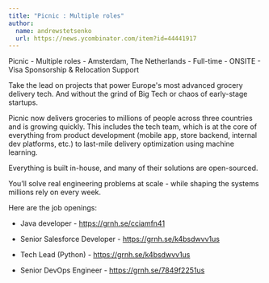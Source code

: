 ```yaml
---
title: "Picnic : Multiple roles"
author:
  name: andrewstetsenko
  url: https://news.ycombinator.com/item?id=44441917
---
```


<JobNavigation />

Picnic - Multiple roles - Amsterdam, The Netherlands - Full-time - ONSITE - Visa Sponsorship &amp; Relocation Support

Take the lead on projects that power Europe&#x27;s most advanced grocery delivery tech. And without the grind of Big Tech or chaos of early-stage startups.

Picnic now delivers groceries to millions of people across three countries and is growing quickly. This includes the tech team, which is at the core of everything from product development (mobile app, store backend, internal dev platforms, etc.) to last-mile delivery optimization using machine learning.

Everything is built in-house, and many of their solutions are open-sourced.

You’ll solve real engineering problems at scale - while shaping the systems millions rely on every week.

Here are the job openings:

- Java developer - <a href="https:&#x2F;&#x2F;grnh.se&#x2F;cciamfn41" rel="nofollow">https:&#x2F;&#x2F;grnh.se&#x2F;cciamfn41</a>

- Senior Salesforce Developer - <a href="https:&#x2F;&#x2F;grnh.se&#x2F;k4bsdwvv1us" rel="nofollow">https:&#x2F;&#x2F;grnh.se&#x2F;k4bsdwvv1us</a>

- Tech Lead (Python) - <a href="https:&#x2F;&#x2F;grnh.se&#x2F;k4bsdwvv1us" rel="nofollow">https:&#x2F;&#x2F;grnh.se&#x2F;k4bsdwvv1us</a>

- Senior DevOps Engineer - <a href="https:&#x2F;&#x2F;grnh.se&#x2F;7849f2251us" rel="nofollow">https:&#x2F;&#x2F;grnh.se&#x2F;7849f2251us</a>
<JobApplication />
